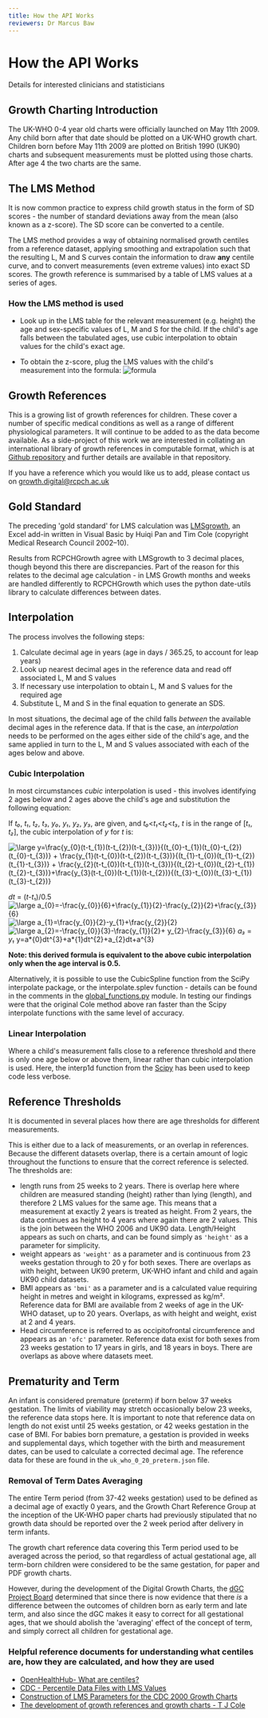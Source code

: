 ```yaml
---
title: How the API Works
reviewers: Dr Marcus Baw
---
```

# How the API Works

Details for interested clinicians and statisticians

## Growth Charting Introduction

The UK-WHO 0-4 year old charts were officially launched on May 11th 2009. Any child born after that date should be plotted on a UK-WHO growth chart. Children born before May 11th 2009 are plotted on British 1990 (UK90) charts and subsequent measurements must be plotted using those charts. After age 4 the two charts are the same.

## The LMS Method

It is now common practice to express child growth status in the form of SD scores - the number of standard deviations away from the mean (also known as a z-score). The SD score can be converted to a centile.

The LMS method provides a way of obtaining normalised growth centiles from a reference dataset, applying smoothing and extrapolation such that the resulting L, M and S curves contain the information to draw **any** centile curve, and to convert measurements (even extreme values) into exact SD scores. The growth reference is summarised by a table of LMS values at a series of ages.

### How the LMS method is used

- Look up in the LMS table for the relevant measurement (e.g. height) the age and sex-specific values of L, M and S for the child. If the child's age falls between the tabulated ages, use cubic interpolation to obtain values for the child's exact age.

- To obtain the z-score, plug the LMS values with the child's measurement into the formula:
  ![formula](https://latex.codecogs.com/svg.image?z=((measure/M)^L)-1/(L/S))

## Growth References

This is a growing list of growth references for children. These cover a number of specific medical conditions as well as a range of different physiological parameters. It will continue to be added to as the data become available. As a side-project of this work we are interested in collating an international library of growth references in computable format, which is at [Github repository](https://github.com/rcpch/growth-references) and further details are available in that repository.

If you have a reference which you would like us to add, please contact us on [growth.digital@rcpch.ac.uk](mailto:growth.digital@rcpch.ac.uk)

## Gold Standard

The preceding 'gold standard' for LMS calculation was [LMSgrowth](https://www.healthforallchildren.com/shop-base/shop/software/lmsgrowth/), an Excel add-in written in Visual Basic by Huiqi Pan and Tim Cole (copyright Medical Research Council 2002–10).

Results from RCPCHGrowth agree with LMSgrowth to 3 decimal places, though beyond this there are discrepancies. Part of the reason for this relates to the decimal age calculation - in LMS Growth months and weeks are handled differently to RCPCHGrowth which uses the python date-utils library to calculate differences between dates.

## Interpolation

The process involves the following steps:

1. Calculate decimal age in years (age in days / 365.25, to account for leap years)
2. Look up nearest decimal ages in the reference data and read off associated L, M and S values
3. If necessary use interpolation to obtain L, M and S values for the required age
4. Substitute L, M and S in the final equation to generate an SDS.

In most situations, the decimal age of the child falls *between* the available decimal ages in the reference data. If that is the case, an *interpolation* needs to be performed on the ages either side of the child's age, and the same applied in turn to the L, M and S values associated with each of the ages below and above.

### Cubic Interpolation

In most circumstances _cubic_ interpolation is used - this involves identifying 2 ages below and 2 ages above the child's age and substitution the following equation:

If _t₀_, _t₁_, _t₂_, _t₃_, _y₀_, _y₁_, _y₂_, _y₃_, are given, and _t₀_<_t₁_<_t₂_<_t₃_, _t_ is in the range of [*t₁*, *t₂*], the cubic interpolation of _y_ for _t_ is:

<img src="https://latex.codecogs.com/svg.latex?\inline&space;\bg_white&space;\large&space;y=\frac{y_{0}(t-t_{1})(t-t_{2})(t-t_{3})}{(t_{0}-t_{1})(t_{0}-t_{2})(t_{0}-t_{3})}&space;&plus;&space;\frac{y_{1}(t-t_{0})(t-t_{2})(t-t_{3})}{(t_{1}-t_{0})(t_{1}-t_{2})(t_{1}-t_{3})}&space;&plus;&space;\frac{y_{2}(t-t_{0})(t-t_{1})(t-t_{3})}{(t_{2}-t_{0})(t_{2}-t_{1})(t_{2}-t_{3})}&plus;\frac{y_{3}(t-t_{0})(t-t_{1})(t-t_{2})}{(t_{3}-t_{0})(t_{3}-t_{1})(t_{3}-t_{2})}" title="\large y=\frac{y_{0}(t-t_{1})(t-t_{2})(t-t_{3})}{(t_{0}-t_{1})(t_{0}-t_{2})(t_{0}-t_{3})} + \frac{y_{1}(t-t_{0})(t-t_{2})(t-t_{3})}{(t_{1}-t_{0})(t_{1}-t_{2})(t_{1}-t_{3})} + \frac{y_{2}(t-t_{0})(t-t_{1})(t-t_{3})}{(t_{2}-t_{0})(t_{2}-t_{1})(t_{2}-t_{3})}+\frac{y_{3}(t-t_{0})(t-t_{1})(t-t_{2})}{(t_{3}-t_{0})(t_{3}-t_{1})(t_{3}-t_{2})}" />

_dt_ = (*t-t*₁)/0.5
<img src="https://latex.codecogs.com/svg.latex?\inline&space;\large&space;a_{0}=-\frac{y_{0}}{6}&plus;\frac{y_{1}}{2}-\frac{y_{2}}{2}&plus;\frac{y_{3}}{6}" title="\large a_{0}=-\frac{y_{0}}{6}+\frac{y_{1}}{2}-\frac{y_{2}}{2}+\frac{y_{3}}{6}" />
<img src="https://latex.codecogs.com/svg.latex?\inline&space;\large&space;a_{1}=\frac{y_{0}}{2}-y_{1}&plus;\frac{y_{2}}{2}" title="\large a_{1}=\frac{y_{0}}{2}-y_{1}+\frac{y_{2}}{2}" />
<img src="https://latex.codecogs.com/svg.latex?\inline&space;\large&space;a_{2}=-\frac{y_{0}}{3}-\frac{y_{1}}{2}&plus;&space;y_{2}-\frac{y_{3}}{6}" title="\large a_{2}=-\frac{y_{0}}{3}-\frac{y_{1}}{2}+ y_{2}-\frac{y_{3}}{6}" />
_a₃_ = _y₁_
y=a*{0}dt^{3}+a*{1}dt^{2}+a\_{2}dt+a^{3}

**Note: this derived formula is equivalent to the above cubic interpolation only when the age interval is 0.5.**

Alternatively, it is possible to use the CubicSpline function from the SciPy interpolate package, or the interpolate.splev function - details can be found in the comments in the [global_functions.py](https://github.com/rcpch/rcpchgrowth-python/blob/live/rcpchgrowth/global_functions.py) module. In testing our findings were that the original Cole method above ran faster than the Scipy interpolate functions with the same level of accuracy.

### Linear Interpolation

Where a child's measurement falls close to a reference threshold and there is only one age below or above them, linear rather than cubic interpolation is used. Here, the interp1d function from the [Scipy](https://docs.scipy.org/doc/scipy/reference/generated/scipy.interpolate.interp1d.html) has been used to keep code less verbose.

## Reference Thresholds

It is documented in several places how there are age thresholds for different measurements.

This is either due to a lack of measurements, or an overlap in references. Because the different datasets overlap, there is a certain amount of logic throughout the functions to ensure that the correct reference is selected. The thresholds are:

- length runs from 25 weeks to 2 years. There is overlap here where children are measured standing (height) rather than lying (length), and therefore 2 LMS values for the same age.  This means that a measurement at exactly 2 years is treated as height. From 2 years, the data continues as height to 4 years where again there are 2 values. This is the join between the WHO 2006 and UK90 data. Length/Height appears as such on charts, and can be found simply as `'height'` as a parameter for simplicity.
- weight appears as `'weight'` as a parameter and is continuous from 23 weeks gestation through to 20 y for both sexes. There are overlaps as with height, between UK90 preterm, UK-WHO infant and child and again UK90 child datasets.
- BMI appears as `'bmi'` as a parameter and is a calculated value requiring height in metres and weight in kilograms, expressed as kg/m². Reference data for BMI are available from 2 weeks of age in the UK-WHO dataset, up to 20 years. Overlaps, as with height and weight, exist at 2 and 4 years.
- Head circumference is referred to as occipitofrontal circumference and appears as an `'ofc'` parameter. Reference data exist for both sexes from 23 weeks gestation to 17 years in girls, and 18 years in boys. There are overlaps as above where datasets meet.

## Prematurity and Term

An infant is considered premature (preterm) if born below 37 weeks gestation. The limits of viability may stretch occasionally below 23 weeks, the reference data stops here. It is important to note that reference data on length do not exist until 25 weeks gestation, or 42 weeks gestation in the case of BMI. For babies born premature, a gestation is provided in weeks and supplemental days, which together with the birth and measurement dates, can be used to calculate a corrected decimal age. The reference data for these are found in the `uk_who_0_20_preterm.json` file.

### Removal of Term Dates Averaging

The entire Term period (from 37-42 weeks gestation) used to be defined as a decimal age of exactly 0 years, and the Growth Chart Reference Group at the inception of the UK-WHO paper charts had previously stipulated that no growth data should be reported over the 2 week period after delivery in term infants.

The growth chart reference data covering this Term period used to be averaged across the period, so that regardless of actual gestational age, all term-born children were considered to be the same gestation, for paper and PDF growth charts.

However, during the development of the Digital Growth Charts, the [dGC Project Board](../../about/team#project-board) determined that since there is now evidence that there *is* a difference between the outcomes of children born as early term and late term, and also since the dGC makes it easy to correct for all gestational ages, that we should abolish the 'averaging' effect of the concept of term, and simply correct all children for gestational age.

### Helpful reference documents for understanding what centiles are, how they are calculated, and how they are used

- [OpenHealthHub- What are centiles?](https://www.openhealthhub.org/t/centile-part-1-what-are-centiles/463)
- [CDC - Percentile Data Files with LMS Values](https://www.cdc.gov/growthcharts/percentile_data_files.htm)
- [Construction of LMS Parameters for the CDC 2000 Growth Charts](https://www.cdc.gov/nchs/data/nhsr/nhsr063.pdf)
- [The development of growth references and growth charts - T J Cole](https://www.ncbi.nlm.nih.gov/pmc/articles/PMC3920659/)
